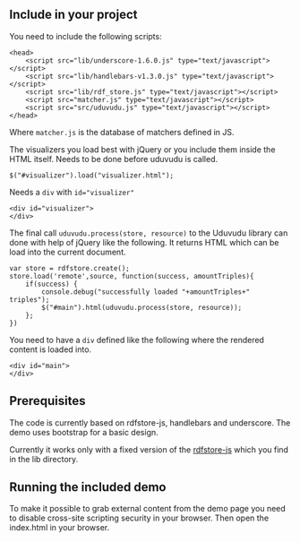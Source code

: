 Include in your project
-----------------------

You need to include the following scripts:

    <head>
        <script src="lib/underscore-1.6.0.js" type="text/javascript"></script>
        <script src="lib/handlebars-v1.3.0.js" type="text/javascript"></script>
        <script src="lib/rdf_store.js" type="text/javascript"></script>
        <script src="matcher.js" type="text/javascript"></script>
        <script src="src/uduvudu.js" type="text/javascript"></script>
    </head>

Where `matcher.js` is the database of matchers defined in JS.

The visualizers you load best with jQuery or you include them inside the HTML itself. Needs to be done before uduvudu is called.

    $("#visualizer").load("visualizer.html");

Needs a `div` with `id="visualizer"`

    <div id="visualizer">
    </div>

The final call `uduvudu.process(store, resource)` to the Uduvudu library can done with help of jQuery like the following. It returns HTML which can be load into the current document.

    var store = rdfstore.create();
    store.load('remote',source, function(success, amountTriples){
        if(success) {
            console.debug("successfully loaded "+amountTriples+" triples");
            $("#main").html(uduvudu.process(store, resource));
        }; 
    })

You need to have a `div` defined like the following where the rendered content is loaded into.

    <div id="main">
    </div>

Prerequisites
-------------
The code is currently based on rdfstore-js, handlebars and underscore. The demo uses bootstrap for a basic design.

Currently it works only with a fixed version of the [rdfstore-js](https://raw2.github.com/l00mi/rdfstore-js/master/dist/browser/rdf_store.js "rdf_store.js") which you find in the lib directory.


Running the included demo
-------------------------
To make it possible to grab external content from the demo page you need to disable cross-site scripting security in your browser. Then open the index.html in your browser.
